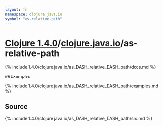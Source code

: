 ```yaml
---
layout: fn
namespace: clojure.java.io
symbol: "as-relative-path"
---
```


# [Clojure 1.4.0](../../)/[clojure.java.io](../)/as-relative-path

{% include 1.4.0/clojure.java.io/as_DASH_relative_DASH_path/docs.md %}

##Examples

{% include 1.4.0/clojure.java.io/as_DASH_relative_DASH_path/examples.md %}
## Source
{% include 1.4.0/clojure.java.io/as_DASH_relative_DASH_path/src.md %}

